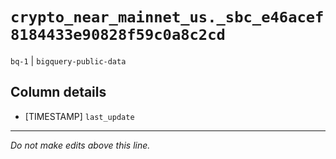 # `crypto_near_mainnet_us._sbc_e46acef8184433e90828f59c0a8c2cd`
`bq-1` | `bigquery-public-data`

## Column details
* [TIMESTAMP] `last_update`

-------------------------------------------------------------------------------
*Do not make edits above this line.*

